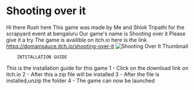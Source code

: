 # Shooting over it 

Hi there Rush here
This game was made by Me and Shlok Tripathi for the scrapyard event at bengaluru
Our game's name is Shooting over it
Please give it a try
The game is availible on itch.io
here is the link
https://domainsauce.itch.io/shooting-over-it
![Shooting Over It Thumbnail ](https://img.itch.zone/aW1nLzIwMjk2NzQyLnBuZw==/347x500/te8JIr.png)

        INTSTALLATION GUIDE 
        
This is the installation guide for this game
1 - Click on the download link on itch.io 
2 - After this a zip file will be installed
3 - After the file is installed,unzip the folder
4 - The game can now be launched  
